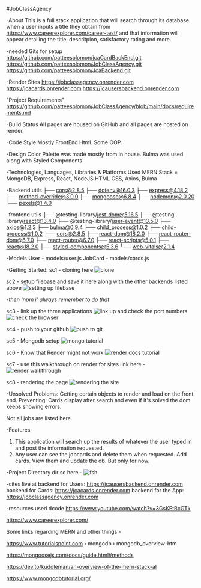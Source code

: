 #JobClassAgency

-About
This is a full stack application that will search through its database when a user inputs a title they obtain from 
https://www.careerexplorer.com/career-test/
and that information will appear detailing the title, descritpion, satisfactory rating and more.

-needed Gits for setup
https://github.com/patteesolomon/jcaCardBackEnd.git
https://github.com/patteesolomon/JobClassAgency.git
https://github.com/patteesolomon/JcaBackend.git

-Render Sites
https://jobclassagency.onrender.com
https://jcacards.onrender.com
https://jcausersbackend.onrender.com

"Project Requirements"
https://github.com/patteesolomon/JobClassAgency/blob/main/docs/requirements.md

-Build Status
All pages are housed on GitHub and 
all pages are hosted on render.

-Code Style
Mostly FrontEnd Html. Some OOP.

-Design
Color Palette was made mostly from in house.
Bulma was used along with 
Styled Components

-Technologies, Languages, Libraries & Platforms Used
MERN Stack = MongoDB, Express, React, NodeJS HTML CSS,
Axios, Bulma

-Backend utils
├── cors@2.8.5
├── dotenv@16.0.3
├── express@4.18.2
├── method-override@3.0.0
├── mongoose@6.8.4
├── nodemon@2.0.20
└── pexels@1.4.0

-frontend utils
├── @testing-library/jest-dom@5.16.5
├── @testing-library/react@13.4.0
├── @testing-library/user-event@13.5.0
├── axios@1.2.3
├── bulma@0.9.4
├── child_process@1.0.2
├── child-process@1.0.2
├── cors@2.8.5
├── react-dom@18.2.0
├── react-router-dom@6.7.0
├── react-router@6.7.0
├── react-scripts@5.0.1
├── react@18.2.0
├── styled-components@5.3.6
└── web-vitals@2.1.4

-Models
User - models/user.js
JobCard - models/cards.js

-Getting Started: 
sc1 - cloning here
![clone](https://user-images.githubusercontent.com/113143898/214758510-2f726ae1-7b6a-40da-9a8d-d62eae445460.PNG)

sc2 - setup filebase and save it here along with the other backends listed above
![setting up filebase](https://user-images.githubusercontent.com/113143898/214758514-a64f08d0-cd98-48d1-86bb-437a704014be.PNG)

-*then 'npm i' always remember to do that*

sc3 - link up the three applications
![link up and check the port numbers](https://user-images.githubusercontent.com/113143898/214758817-f1082f29-5ba5-4773-bf1c-e638670d44c0.PNG)
![check the browser](https://user-images.githubusercontent.com/113143898/214758823-7fe1fdf4-ea03-4911-bcca-d4d1facc8319.PNG)

sc4 - push to your github
![push to git](https://user-images.githubusercontent.com/113143898/214758839-109b4215-aff4-41b9-a487-3f3c5dec0d28.PNG)

sc5 - Mongodb setup
![mongo tutorial](https://user-images.githubusercontent.com/113143898/214758858-05eda02e-c7dd-42bc-94d4-8ffaa0c2b9bb.PNG)

sc6 - Know that Render might not work
![render docs tutorial](https://user-images.githubusercontent.com/113143898/214758876-d456fbec-9f74-4d26-8268-73d80eab1ec4.PNG)

sc7 - use this walkthrough on render for sites
link here - ![render walkthrough](https://user-images.githubusercontent.com/113143898/214758900-0c8f31da-177d-4b80-8752-4d6a5433547d.PNG)

sc8 - rendering the page
![rendering the site](https://user-images.githubusercontent.com/113143898/214758914-507d189b-a669-4d8f-a1c7-ebff0a2cdfe9.PNG)

-Unsolved Problems:
Getting certain objects to render and load on the front end.
 Preventing:
Cards display after search and even if it's 
solved the dom keeps showing errors.

Not all jobs are listed here.

-Features
1. This application will search up the results 
of whatever the user typed in and post the information
requested.
2. Any user can see the jobcards and delete them when requested. Add cards. View them and update the db. But only for now.

-Project Directory
dir sc here - 
![fsh](https://user-images.githubusercontent.com/113143898/214759197-d4218130-a151-430e-a851-0226c1ecb6c3.PNG)

-cites live at
backend for Users:
https://jcausersbackend.onrender.com
backend for Cards:
https://jcacards.onrender.com
backend for the App:
https://jobclassagency.onrender.com

-resources used
dcode
https://www.youtube.com/watch?v=3GsKEtBcGTk

https://www.careerexplorer.com/

Some links regarding MERN and other things - 

https://www.tutorialspoint.com › mongodb › mongodb_overview-htm

https://mongoosejs.com/docs/guide.html#methods

https://dev.to/kuddleman/an-overview-of-the-mern-stack-al

https://www.mongodbtutorial.org/
